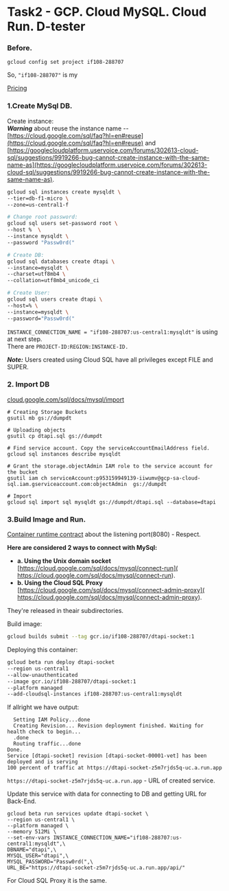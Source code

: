 # Task2 - GCP. Cloud MySQL. Cloud Run. D-tester

### Before.
```
gcloud config set project if108-288707
```
So, `"if108-288707"` is my <project-id>

[Pricing](https://cloud.google.com/run/pricing?hl=nb#tables)
### 1.Create MySql DB.  
Create instance:   
***Warning*** about reuse the instance name -- [https://cloud.google.com/sql/faq?hl=en#reuse](https://cloud.google.com/sql/faq?hl=en#reuse) and  [https://googlecloudplatform.uservoice.com/forums/302613-cloud-sql/suggestions/9919266-bug-cannot-create-instance-with-the-same-name-as](https://googlecloudplatform.uservoice.com/forums/302613-cloud-sql/suggestions/9919266-bug-cannot-create-instance-with-the-same-name-as).   
```sh
gcloud sql instances create mysqldt \
--tier=db-f1-micro \
--zone=us-central1-f

# Change root password:   
gcloud sql users set-password root \
--host %  \
--instance mysqldt \
--password "Passw0rd("

# Create DB: 
gcloud sql databases create dtapi \
--instance=mysqldt \
--charset=utf8mb4 \
--collation=utf8mb4_unicode_ci

# Create User:   
gcloud sql users create dtapi \
--host=% \
--instance=mysqldt \
--password="Passw0rd("
```   
`INSTANCE_CONNECTION_NAME = "if108-288707:us-central1:mysqldt"` is using at next step.     
There are `PROJECT-ID:REGION:INSTANCE-ID.`   

***Note:*** Users created using Cloud SQL have all privileges except FILE and SUPER.   

### 2. Import DB
[cloud.google.com/sql/docs/mysql/import](https://cloud.google.com/sql/docs/mysql/import-export/importing#gcloud)
```
# Creating Storage Buckets
gsutil mb gs://dumpdt

# Uploading objects
gsutil cp dtapi.sql gs://dumpdt

# Find service account. Copy the serviceAccountEmailAddress field.
gcloud sql instances describe mysqldt

# Grant the storage.objectAdmin IAM role to the service account for the bucket
gsutil iam ch serviceAccount:p953159949139-iiwumv@gcp-sa-cloud-sql.iam.gserviceaccount.com:objectAdmin  gs://dumpdt

# Import
gcloud sql import sql mysqldt gs://dumpdt/dtapi.sql --database=dtapi
```



### 3.Build Image and Run.   
[Container runtime contract](https://cloud.google.com/run/docs/reference/container-contract) about the listening port(8080) - Respect.   

**Here are considered 2 ways to connect with MySql:**
- **a.  Using the Unix domain socket** [https://cloud.google.com/sql/docs/mysql/connect-run](
https://cloud.google.com/sql/docs/mysql/connect-run).   
- **b. Using the Cloud SQL Proxy** [https://cloud.google.com/sql/docs/mysql/connect-admin-proxy](
https://cloud.google.com/sql/docs/mysql/connect-admin-proxy).   

They're released in theair subdirectories.

Build image:   
```sh
gcloud builds submit --tag gcr.io/if108-288707/dtapi-socket:1
```    
Deploying this container:   
```sh 
gcloud beta run deploy dtapi-socket 
--region us-central1 
--allow-unauthenticated 
--image gcr.io/if108-288707/dtapi-socket:1 
--platform managed 
--add-cloudsql-instances if108-288707:us-central1:mysqldt 
```
If allright we have output:
```Deploying new service...
  Setting IAM Policy...done
  Creating Revision... Revision deployment finished. Waiting for health check to begin...
  .done
  Routing traffic...done
Done.
Service [dtapi-socket] revision [dtapi-socket-00001-vet] has been deployed and is serving
100 percent of traffic at https://dtapi-socket-z5m7rjds5q-uc.a.run.app
```
`https://dtapi-socket-z5m7rjds5q-uc.a.run.app` - URL of created service.

Update this service with data for connecting to DB and getting URL for Back-End.
```
gcloud beta run services update dtapi-socket \
--region us-central1 \
--platform managed \
--memory 512Mi \
--set-env-vars INSTANCE_CONNECTION_NAME="if108-288707:us-central1:mysqldt",\
DBNAME="dtapi",\
MYSQL_USER="dtapi",\
MYSQL_PASSWORD="Passw0rd(",\
URL_BE="https://dtapi-socket-z5m7rjds5q-uc.a.run.app/api/"
```   
For Cloud SQL Proxy it is the same.

  
